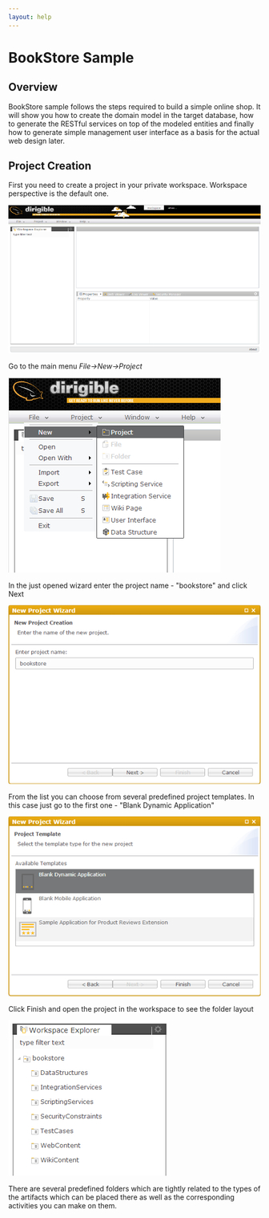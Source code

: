 ```yaml
---
layout: help
---
```


BookStore Sample
===

Overview
---

BookStore sample follows the steps required to build a simple online shop.
It will show you how to create the domain model in the target database, how to generate the RESTful services on top of the modeled entities and finally how to generate simple management user interface as a basis for the actual web design later.

Project Creation
---

First you need to create a project in your private workspace. Workspace perspective is the default one.

![Workspace Empty](bookstore/1_books_workspace_empty.png)

Go to the main menu *File->New->Project*

![New Project Menu](bookstore/2_books_new_project_menu.png)

In the just opened wizard enter the project name - "bookstore" and click Next

![New Project Wizard Name](bookstore/3_books_new_project_wizard_name.png)

From the list you can choose from several predefined project templates. 
In this case just go to the first one - "Blank Dynamic Application"

![New Project Wizard Template](bookstore/4_books_new_project_wizard_template.png)

Click Finish and open the project in the workspace to see the folder layout

![New Project Layout](bookstore/5_books_new_project_layout.png)

There are several predefined folders which are tightly related to the types of the artifacts which can be placed there as well as the corresponding activities you can make on them.


